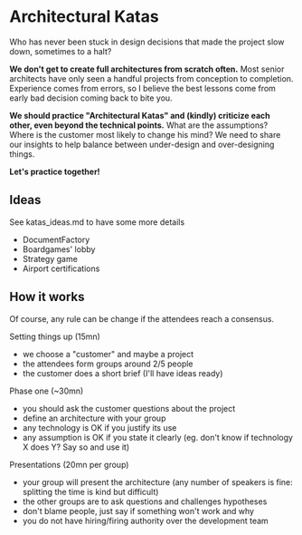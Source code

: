 # Architectural Katas
Who has never been stuck in design decisions that made the project slow down, sometimes to a halt?

**We don't get to create full architectures from scratch often.**
Most senior architects have only seen a handful projects from conception to completion.
Experience comes from errors, so I believe the best lessons come from early bad decision coming back to bite you.

**We should practice "Architectural Katas" and (kindly) criticize each other, even beyond the technical points.**
What are the assumptions? Where is the customer most likely to change his mind?
We need to share our insights to help balance between under-design and over-designing things.

**Let's practice together!**

## Ideas
See katas_ideas.md to have some more details
* DocumentFactory
* Boardgames' lobby
* Strategy game
* Airport certifications

## How it works
Of course, any rule can be change if the attendees reach a consensus.

Setting things up (15mn)
* we choose a "customer" and maybe a project
* the attendees form groups around 2/5 people
* the customer does a short brief (I'll have ideas ready)

Phase one (~30mn)
* you should ask the customer questions about the project
* define an architecture with your group
* any technology is OK if you justify its use
* any assumption is OK if you state it clearly
  (eg. don't know if technology X does Y? Say so and use it)

Presentations (20mn per group)
* your group will present the architecture
  (any number of speakers is fine: splitting the time is kind but difficult)
* the other groups are to ask questions and challenges hypotheses
* don't blame people, just say if something won't work and why
* you do not have hiring/firing authority over the development team
